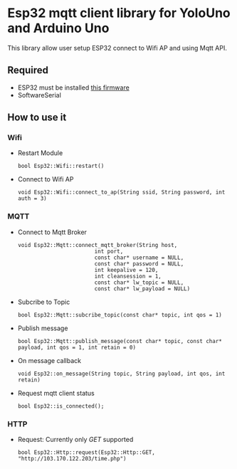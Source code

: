 # Esp32 mqtt client library for YoloUno and Arduino Uno
This library allow user setup ESP32 connect to Wifi AP and using Mqtt API.

## Required
- ESP32 must be installed [this firmware](https://github.com/ohstem-library/esp32-mqtt)
- SoftwareSerial

## How to use it
### Wifi
- Restart Module
    ```
    bool Esp32::Wifi::restart()
    ```
- Connect to Wifi AP
    ```
    void Esp32::Wifi::connect_to_ap(String ssid, String password, int auth = 3)
    ```
### MQTT
- Connect to Mqtt Broker
    ```
    void Esp32::Mqtt::connect_mqtt_broker(String host,
                            int port,
                            const char* username = NULL,
                            const char* password = NULL,
                            int keepalive = 120,
                            int cleansession = 1,
                            const char* lw_topic = NULL,
                            const char* lw_payload = NULL)
    ```
- Subcribe to Topic
    ```
    bool Esp32::Mqtt::subcribe_topic(const char* topic, int qos = 1)
    ```
- Publish message
    ```
    bool Esp32::Mqtt::publish_message(const char* topic, const char* payload, int qos = 1, int retain = 0)
    ```
- On message callback
    ```
    void Esp32::on_message(String topic, String payload, int qos, int retain)
    ```
- Request mqtt client status
    ```
    bool Esp32::is_connected();
    ```
### HTTP
- Request: Currently only *GET* supported
    ```
    bool Esp32::Http::request(Esp32::Http::GET, "http://103.170.122.203/time.php")
    ```